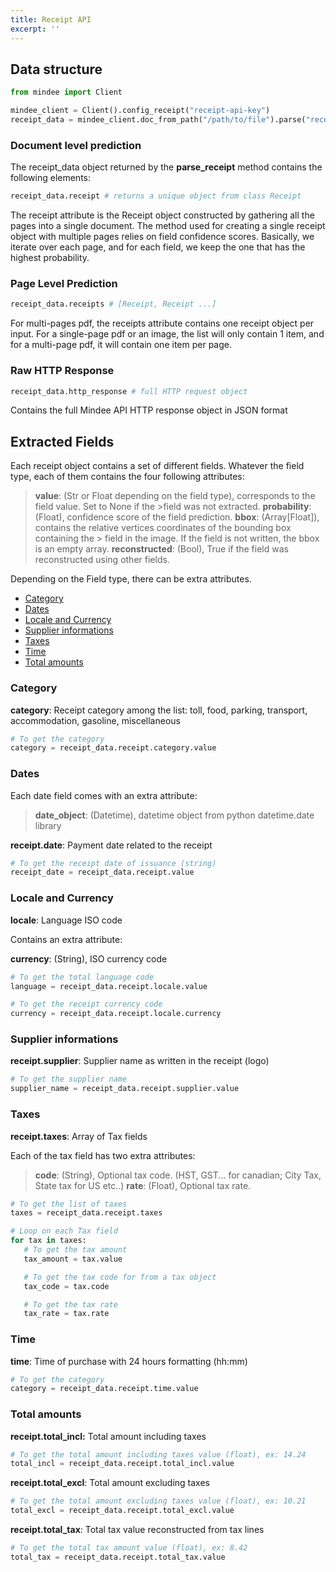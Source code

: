 ```yaml
---
title: Receipt API
excerpt: ''
---
```


## Data structure

```python
from mindee import Client

mindee_client = Client().config_receipt("receipt-api-key")
receipt_data = mindee_client.doc_from_path("/path/to/file").parse("receipt")
```

### Document level prediction
The receipt_data object returned by the **parse_receipt** method contains the following elements:

```python
receipt_data.receipt # returns a unique object from class Receipt
```

The receipt attribute is the Receipt object constructed by gathering all the pages into a single document. The method used for creating a single receipt object with multiple pages relies on field confidence scores. Basically, we iterate over each page, and for each field, we keep the one that has the highest probability.

### Page Level Prediction

```python
receipt_data.receipts # [Receipt, Receipt ...]
```

For multi-pages pdf, the receipts attribute contains one receipt object per input. For a single-page pdf or an image, the list will only contain 1 item, and for a multi-page pdf, it will contain one item per page.

### Raw HTTP Response

```python
receipt_data.http_response # full HTTP request object
```

Contains the full Mindee API HTTP response object in JSON format

## Extracted Fields
Each receipt object contains a set of different fields. Whatever the field type, each of them contains the four following attributes:

> **value**: (Str or Float depending on the field type), corresponds to the field value. Set to None if the >field was not extracted.
> **probability**: (Float), confidence score of the field prediction.
> **bbox**: (Array[Float]), contains the relative vertices coordinates of the bounding box containing the > field in the image. If the field is not written, the bbox is an empty array.
> **reconstructed**: (Bool), True if the field was reconstructed using other fields.

Depending on the Field type, there can be extra attributes.

- [Category](#category)
- [Dates](#dates)
- [Locale and Currency](#locale-and-currency)
- [Supplier informations](#supplier-informations)
- [Taxes](#taxes)
- [Time](#time)
- [Total amounts](#total-amounts)

### Category
**category**: Receipt category among the list:  toll, food, parking, transport, accommodation, gasoline, miscellaneous

```python
# To get the category
category = receipt_data.receipt.category.value
```

### Dates
Each date field comes with an extra attribute:

> **date_object**: (Datetime), datetime object from python datetime.date library

 **receipt.date**: Payment date related to the receipt

```python
# To get the receipt date of issuance (string)
receipt_date = receipt_data.receipt.value
```

### Locale and Currency
**locale**: Language ISO code

Contains an extra attribute:

**currency**: (String), ISO currency code

```python
# To get the total language code
language = receipt_data.receipt.locale.value

# To get the receipt currency code
currency = receipt_data.receipt.locale.currency
```

### Supplier informations
**receipt.supplier**: Supplier name as written in the receipt (logo)

```python
# To get the supplier name
supplier_name = receipt_data.receipt.supplier.value
```

### Taxes
**receipt.taxes**: Array of Tax fields

Each of the tax field has two extra attributes:

> **code**: (String), Optional tax code. (HST, GST... for canadian; City Tax, State tax for US etc..)
> **rate**: (Float), Optional tax rate.

```python
# To get the list of taxes
taxes = receipt_data.receipt.taxes

# Loop on each Tax field
for tax in taxes:
   # To get the tax amount
   tax_amount = tax.value

   # To get the tax code for from a tax object
   tax_code = tax.code

   # To get the tax rate
   tax_rate = tax.rate
```

### Time
**time**: Time of purchase with 24 hours formatting (hh:mm)

```python
# To get the category
category = receipt_data.receipt.time.value
```

### Total amounts
**receipt.total_incl:** Total amount including taxes

```python
# To get the total amount including taxes value (float), ex: 14.24
total_incl = receipt_data.receipt.total_incl.value
```

**receipt.total_excl**: Total amount excluding taxes

```python
# To get the total amount excluding taxes value (float), ex: 10.21
total_excl = receipt_data.receipt.total_excl.value
```

**receipt.total_tax**: Total tax value reconstructed from tax lines

```python
# To get the total tax amount value (float), ex: 8.42
total_tax = receipt_data.receipt.total_tax.value
```
